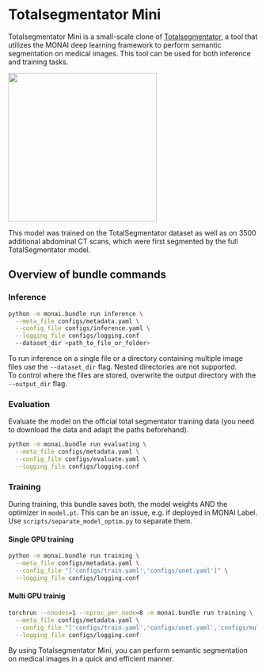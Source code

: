 # Totalsegmentator Mini

Totalsegmentator Mini is a small-scale clone of [Totalsegmentator](https://github.com/wasserth/TotalSegmentator), a tool that utilizes the MONAI deep learning framework to perform semantic segmentation on medical images. This tool can be used for both inference and training tasks.

<img src="https://user-images.githubusercontent.com/37253540/216309343-ab6e3d64-2f13-43b4-93c0-4fa85e8e57fa.png"  width="300" height="300">

This model was trained on the TotalSegmentator dataset as well as on 3500 additional abdominal CT scans, which were first segmented by the full TotalSegmentator model. 

## Overview of bundle commands
### Inference

```bash
python -m monai.bundle run inference \
  --meta_file configs/metadata.yaml \
  --config_file configs/inference.yaml \
  --logging_file configs/logging.conf
  --dataset_dir <path_to_file_or_folder>
```
To run inference on a single file or a directory containing multiple image files use the `--dataset_dir` flag. 
Nested directories are not supported.   
To control where the files are stored, overwrite the output directory with the `--output_dir` flag. 

### Evaluation
Evaluate the model on the official total segmentator training data (you need to download the data and adapt the paths beforehand). 
```bash
python -m monai.bundle run evaluating \
  --meta_file configs/metadata.yaml \
  --config_file configs/evaluate.yaml \
  --logging_file configs/logging.conf
```

### Training

During training, this bundle saves both, the model weights AND the optimizer in `model.pt`. This can be an issue, e.g. if deployed in MONAI Label. Use `scripts/separate_model_optim.py` to separate them. 

#### Single GPU training

```bash
python -m monai.bundle run training \
  --meta_file configs/metadata.yaml \
  --config_file "['configs/train.yaml','configs/unet.yaml']" \
  --logging_file configs/logging.conf
```

#### Multi GPU trainig

```bash
torchrun --nnodes=1 --nproc_per_node=8 -m monai.bundle run training \
  --meta_file configs/metadata.yaml \
  --config_file "['configs/train.yaml','configs/unet.yaml','configs/multi_gpu_train.yaml']" \
  --logging_file configs/logging.conf
```
By using Totalsegmentator Mini, you can perform semantic segmentation on medical images in a quick and efficient manner.
